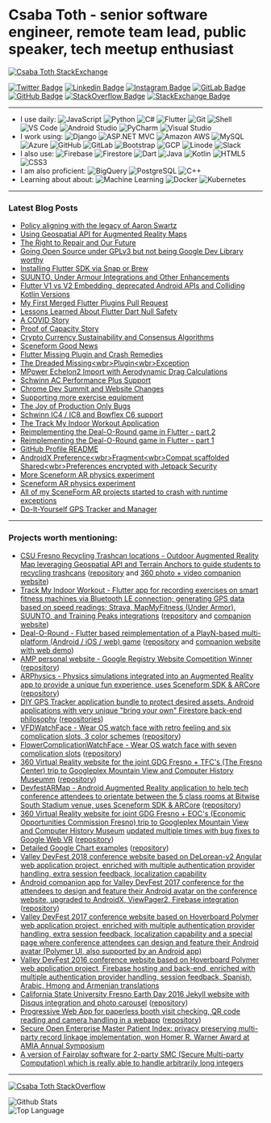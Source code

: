 # Csaba Toth - senior software engineer, remote team lead, public speaker, tech meetup enthusiast

[![Csaba Toth StackExchange](https://stackexchange.com/users/flair/110558.png)](https://stackoverflow.com/users/292502/csaba-toth)

[![Twitter Badge](https://img.shields.io/badge/-tocsa2-blue?style=flat-square&logo=Twitter&logoColor=white&link=https://twitter.com/tocsa2/)](https://twitter.com/tocsa2/)
[![Linkedin Badge](https://img.shields.io/badge/-csabatothdev-blue?style=flat-square&logo=Linkedin&logoColor=white&link=https://www.linkedin.com/in/csabatothdev/)](https://www.linkedin.com/in/csabatothdev/)
[![Instagram Badge](https://img.shields.io/badge/-MrCsabaToth-purple?style=flat-square&logo=instagram&logoColor=white&link=https://instagram.com/MrCsabaToth/)](https://instagram.com/MrCsabaToth)
[![GitLab Badge](https://img.shields.io/badge/-MrCsabaToth-orange?style=flat-square&logo=Gitlab&logoColor=white&link=https://gitlab.com/MrCsabaToth/)](https://gitlab.com/MrCsabaToth/)
[![GitHub Badge](https://img.shields.io/badge/-MrCsabaToth-black?style=flat-square&logo=Github&logoColor=white&link=https://github.com/MrCsabaToth/)](https://github.com/MrCsabaToth/)
[![StackOverflow Badge](https://img.shields.io/badge/-csabatoth-FE7A16?style=flat-square&logo=Stack-Overflow&logoColor=white&link=https://stackoverflow.com/users/292502/csaba-toth)](https://stackoverflow.com/users/292502/csaba-toth)
[![StackExchange Badge](https://img.shields.io/badge/-csabatoth-1E5297?style=flat-square&logo=Stack-Exchange&logoColor=white&link=https://stackexchange.com/users/110558/csaba-toth)](https://stackexchange.com/users/110558/csaba-toth)

---

- I use daily:
  ![JavaScript](https://img.shields.io/badge/-JavaScript-black?style=flat-square&logo=javascript)
  ![Python](https://img.shields.io/badge/-Python-8fcfd1?style=flat-square&logo=Python)
  ![C#](https://img.shields.io/badge/-C%23-orange?style=flat-square&logo=c-sharp)
  ![Flutter](https://img.shields.io/badge/-Flutter-blue?style=flat-square&logo=Flutter)
  ![Git](https://img.shields.io/badge/-Git-black?style=flat-square&logo=git)
  ![Shell](https://img.shields.io/badge/-Shell-5391FE?style=flat-square&logo=PowerShell)
  ![VS Code](https://img.shields.io/badge/-VS%20Code-007ACC?style=flat-square&logo=visual-studio-code)
  ![Android Studio](https://img.shields.io/badge/-Android%20Studio-green?style=flat-square&logo=android-studio)
  ![PyCharm](https://img.shields.io/badge/-PyCharm-green?style=flat-square&logo=pycharm)
  ![Visual Studio](https://img.shields.io/badge/-Visual%20Studio-blue?style=flat-square&logo=visual-studio)
- I work using:
  ![Django](https://img.shields.io/badge/-Django-092E20?style=flat-square&logo=Django)
  ![ASP.NET MVC](https://img.shields.io/badge/-ASP.NET%20MVC-orange?style=flat-square&logo=asp-net)
  ![Amazon AWS](https://img.shields.io/badge/Amazon%20AWS-232F3E?style=flat-square&logo=amazon-aws)
  ![MySQL](https://img.shields.io/badge/-MySQL-336791?style=flat-square&logo=mysql)
  ![Azure](https://img.shields.io/badge/Azure-232F7E?style=flat-square&logo=microsoft-azure)
  ![GitHub](https://img.shields.io/badge/-GitHub-181717?style=flat-square&logo=github)
  ![GitLab](https://img.shields.io/badge/-GitLab-FCA121?style=flat-square&logo=gitlab)
  ![Bootstrap](https://img.shields.io/badge/-Bootstrap-563D7C?style=flat-square&logo=bootstrap)
  ![GCP](https://img.shields.io/badge/Google%20Cloud%20Platform-black?style=flat-square&logo=google-cloud)
  ![Linode](https://img.shields.io/badge/Linode-black?style=flat-square&logo=linode)
  ![Slack](https://img.shields.io/badge/Slack-red?style=flat-square&logo=slack)
- I also use:
  ![Firebase](https://img.shields.io/badge/Firebase-orange?style=flat-square&logo=firebase)
  ![Firestore](https://img.shields.io/badge/Firestore-orange?style=flat-square&logo=Firestore)
  ![Dart](https://img.shields.io/badge/-Dart-blue?style=flat-square&logo=Dart)
  ![Java](https://img.shields.io/badge/-java-E34A86?style=flat-square&logo=java)
  ![Kotlin](https://img.shields.io/badge/-kotlin-006a71?style=flat-square&logo=kotlin)
  ![HTML5](https://img.shields.io/badge/-HTML5-E34F26?style=flat-square&logo=html5&logoColor=white)
  ![CSS3](https://img.shields.io/badge/-CSS3-1572B6?style=flat-square&logo=css3)
- I am also proficient:
  ![BigQuery](https://img.shields.io/badge/BigQuery-blue?style=flat-square&logo=big-query)
  ![PostgreSQL](https://img.shields.io/badge/-PostgreSQL-336791?style=flat-square&logo=postgresql)
  ![C++](https://img.shields.io/badge/-C++-00599C?style=flat-square&logo=c)
- Learning about about:
  ![Machine Learning](https://img.shields.io/badge/-Machine%20Learning-black?style=flat-square&logo=machine-learning)
  ![Docker](https://img.shields.io/badge/Docker-black?style=flat-square&logo=docker)
  ![Kubernetes](https://img.shields.io/badge/Kubernetes-blue?style=flat-square&logo=kubernetes)

---

### Latest Blog Posts
<!-- BLOG-POST-LIST:START -->
- [Policy aligning with the legacy of Aaron Swartz](https://csaba.page/blog/policy-aligning-with-the-legacy-of-aaron-swartz.html)
- [Using Geospatial API for Augmented Reality Maps](https://csaba.page/blog/geospatial-api-with-terrain-anchors-for-augmented-reality-maps.html)
- [The Right to Repair and Our Future](https://csaba.page/blog/the-right-to-repair-and-our-future.html)
- [Going Open Source under GPLv3 but not being Google Dev Library worthy](https://csaba.page/blog/gplv3-open-source-but-not-google-dev-librayr-worthy.html)
- [Installing Flutter SDK via Snap or Brew](https://csaba.page/blog/flutter-sdk-install-via-snap-or-brew.html)
- [SUUNTO, Under Armour Integrations and Other Enhancements](https://csaba.page/blog/suunto-under-armour-integrations.html)
- [Flutter V1 vs V2 Embedding, deprecated Android APIs and Colliding Kotlin Versions](https://csaba.page/blog/flutter-v1-vs-v2-embedding-deprecated-android-apis-colliding-kotlin-versions.html)
- [My First Merged Flutter Plugins Pull Request](https://csaba.page/blog/my-first-merged-flutter-plugins-pull-request.html)
- [Lessons Learned About Flutter Dart Null Safety](https://csaba.page/blog/flutter-dart-sound-null-safety.html)
- [A COVID Story](https://csaba.page/blog/a-covid-story.html)
- [Proof of Capacity Story](https://csaba.page/blog/proof-of-capacity-story.html)
- [Crypto Currency Sustainability and Consensus Algorithms](https://csaba.page/blog/crypto-currency-sustainability.html)
- [Sceneform Good News](https://csaba.page/blog/sceneform-good-news.html)
- [Flutter Missing Plugin and Crash Remedies](https://csaba.page/blog/flutter-android-crash-remedies.html)
- [The Dreaded Missing&lt;wbr&gt;Plugin&lt;wbr&gt;Exception](https://csaba.page/blog/the-dreaded-missing-plugin-exception.html)
- [MPower Echelon2 Import with Aerodynamic Drag Calculations](https://csaba.page/blog/mpower-echelon2-import-kom-aerodynamic-drag.html)
- [Schwinn AC Performance Plus Support](https://csaba.page/blog/schwinn-ac-performance-plus-support.html)
- [Chrome Dev Summit and Website Changes](https://csaba.page/blog/chrome-dev-summit-amp.html)
- [Supporting more exercise equipment](https://csaba.page/blog/ios-and-eqipment-support.html)
- [The Joy of Production Only Bugs](https://csaba.page/blog/release-only-bugs.html)
- [Schwinn IC4 / IC8 and Bowflex C6 support](https://csaba.page/blog/schwinn-ic4-ic8-bowflex-c6-support.html)
- [The Track My Indoor Workout Application](https://csaba.page/blog/track-my-indoor-exercise.html)
- [Reimplementing the Deal-O-Round game in Flutter - part 2](https://csaba.page/blog/flutter-deal-o-round.html)
- [Reimplementing the Deal-O-Round game in Flutter - part 1](https://csaba.page/blog/playn-deal-o-round.html)
- [GitHub Profile README](https://csaba.page/blog/github-profile-readme.html)
- [AndroidX Preference&lt;wbr&gt;Fragment&lt;wbr&gt;Compat scaffolded Shared&lt;wbr&gt;Preferences encrypted with Jetpack Security](https://csaba.page/blog/jetpack-security-shared-preferences.html)
- [More Sceneform AR physics experiment](https://csaba.page/blog/ar-physics-progress.html)
- [Sceneform AR physics experiment](https://csaba.page/blog/sceneform-ar-physics.html)
- [All of my SceneForm AR projects started to crash with runtime exceptions](https://csaba.page/blog/sceneform-breaking-change.html)
- [Do-It-Yourself GPS Tracker and Manager](https://csaba.page/blog/diy-gps-tracker.html)
<!-- BLOG-POST-LIST:END -->

---

### Projects worth mentioning:
- [CSU Fresno Recycling Trashcan locations - Outdoor Augmented Reality Map leveraging Geospatial API and Terrain Anchors to guide students to recycling trashcans](https://play.google.com/store/apps/details?id=dev.csaba.armap.recyclingtrashcans) ([repository](https://github.com/RecyclingTrashCans/recycling-trashcan-armap) and [360 photo + video companion website](https://recyclingtrashcans.github.io/))
- [Track My Indoor Workout - Flutter app for recording exercises on smart fitness machines via Bluetooth LE connection; generating GPS data based on speed readings; Strava, MapMyFitness (Under Armor), SUUNTO, and Training Peaks integrations](https://play.google.com/store/apps/details?id=dev.csaba.track_my_indoor_exercise) ([repository](https://github.com/TrackMyIndoorWorkout/TrackMyIndoorWorkout) and [companion website](https://trackmyindoorworkout.github.io/))
- [Deal-O-Round - Flutter based reimplementation of a PlayN-based multi-platform (Android / iOS / web) game](https://play.google.com/store/apps/details?id=com.dealoround.android) ([repository](https://github.com/DealORound/Deal-O-Round) and [companion website with web demo](https://mrcsabatoth.github.io/DealORoundWebsite/))
- [AMP personal website - Google Registry Website Competition Winner](https://csaba.page) ([repository](https://gitlab.com/MrCsabaToth/mrcsabatoth.gitlab.io))
- [ARPhysics - Physics simulations integrated into an Augmented Reality app to provide a unique fun experience, uses Sceneform SDK & ARCore](https://play.google.com/store/apps/details?id=dev.csaba.arphysics) ([repository](https://github.com/CsabaConsulting/ARPhysics))
- [DIY GPS Tracker application bundle to protect desired assets. Android applications with very unique "bring your own" Firestore back-end philosophy](https://github.com/DIYGPSTracker) ([repositories](https://github.com/DIYGPSTracker))
- [VFDWatchFace - Wear OS watch face with retro feeling and six complication slots, 3 color schemes](https://play.google.com/store/apps/details?id=dev.csaba.vfdwatchface) ([repository](https://github.com/CsabaConsulting/VFDWatchFace))
- [FlowerComplicationWatchFace - Wear OS watch face with seven complication slots](https://play.google.com/store/apps/details?id=dev.csaba.complicationflowerwatchface) ([repository](https://github.com/CsabaConsulting/FlowerComplicationWatchFace))
- [360 Virtual Reality website for the joint GDG Fresno + TFC's (The Fresno Center) trip to Googleplex Mountain View and Computer History Museumm](https://gdgfresno.github.io/googletrip2019/) ([repository](https://github.com/gdgfresno/GoogleTrip2019))
- [DevfestARMap - Android Augmented Reality application to help tech conference attendees to orientate between the 5 class rooms at Bitwise South Stadium venue, uses Sceneform SDK & ARCore](https://play.google.com/store/apps/details?id=com.valleydevfest.armap) ([repository](https://github.com/gdgfresno/DevfestARMap))
- [360 Virtual Reality website for joint GDG Fresno + EOC's (Economic Opportunities Commission Fresno) trip to Googleplex Mountain View and Computer History Museum](gdgfresno.github.io/googletrip2018/) [updated multiple times with bug fixes to Google Web VR](https://github.com/MrCsabaToth/magicvr/commits/gh-pages) ([repository](https://github.com/gdgfresno/GoogleTrip2018))
- [Detailed Google Chart examples](http://mrcsabatoth.github.io/GoogleChartsTalk/) ([repository](https://github.com/MrCsabaToth/GoogleChartsTalk))
- [Valley DevFest 2018 conference website based on DeLorean-v2 Angular web application project, enriched with multiple authentication provider handling, extra session feedback, localization capability](https://github.com/gdgfresno/valleydevfest2018)
- [Android companion app for Valley DevFest 2017 conference for the attendees to design and feature their Android avatar on the conference website, upgraded to AndroidX, ViewPager2, Firebase integration](https://play.google.com/store/apps/details?id=com.valleydevfest.androidify) ([repository](https://github.com/gdgfresno/androidify-yourself))
- [Valley DevFest 2017 conference website based on Hoverboard Polymer web application project, enriched with multiple authentication provider handling, extra session feedback, localization capability and a special page where conference attendees can design and feature their Android avatar (Polymer UI, also supported by an Android app)](https://github.com/ValleyDevFest2017/valleydevfest2017/commits/hoverboard-v2)
- [Valley DevFest 2016 conference website based on Hoverboard Polymer web application project, Firebase hosting and back-end, enriched with multiple authentication provider handling, session feedback, Spanish, Arabic, Hmong and Armenian translations](https://github.com/ValleyDevFest2016/valleydevfest/tree/develop)
- [California State University Fresno Earth Day 2016 Jekyll website with Disqus integration and photo carousel](https://bulldogearthday.github.io/) ([repository](https://github.com/bulldogearthday/bulldogearthday.github.com))
- [Progressive Web App for paperless booth visit checking, QR code reading and camera handling in a webapp](https://earthday.firebaseapp.com) ([repository](https://github.com/bulldogearthday/booths))
- [Secure Open Enterprise Master Patient Index: privacy preserving multi-party record linkage implementation, won Homer R. Warner Award at AMIA Annual Symposium](https://github.com/MrCsabaToth/SOEMPI)
- [A version of Fairplay software for 2-party SMC (Secure Multi-party Computation) which is really able to handle arbitrarily long integers](https://github.com/MrCsabaToth/FairplayBI)

---

[![Csaba Toth StackOverflow](https://github-readme-stackoverflow.vercel.app/?userID=292502)](https://stackoverflow.com/users/292502/csaba-toth)

<p align="left">
  <img alt="Github Stats" src="https://github-readme-stats.vercel.app/api?username=MrCsabaToth&show_icons=true" />
  <br>
  <img alt="Top Language" src="https://github-readme-stats.vercel.app/api/top-langs/?username=MrCsabaToth&hide=html,css&layout=compact" />
</p>

<!--
[website]: https://csaba.page
[twitter]: https://twitter.com/tocsa2
[linkedin]: https://linkedin.com/in/csabatothdev/
[instagram]: https://instagram.com/MrCsabaToth
-->
